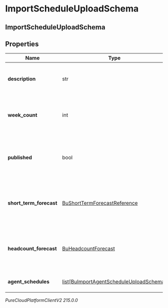 # ImportScheduleUploadSchema

## ImportScheduleUploadSchema

## Properties

|Name | Type | Description | Notes|
|------------ | ------------- | ------------- | -------------|
| **description** | str | The description for the imported schedule | |
| **week_count** | int | The number of weeks the imported schedule will cover | |
| **published** | bool | Whether the imported schedule should be immediately published | [optional] |
| **short_term_forecast** | [BuShortTermForecastReference](BuShortTermForecastReference) | The short term forecast to associate with the imported schedule | [optional] |
| **headcount_forecast** | [BuHeadcountForecast](BuHeadcountForecast) | The headcount forecast to associate with the imported schedule | [optional] |
| **agent_schedules** | [list[BuImportAgentScheduleUploadSchema]](BuImportAgentScheduleUploadSchema) | Individual agent schedules | [optional] |



_PureCloudPlatformClientV2 215.0.0_
